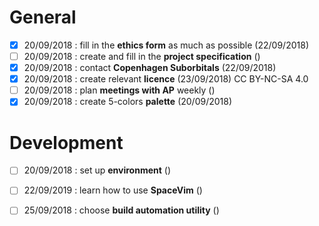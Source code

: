 # General
- [x] 20/09/2018 : fill in the **ethics form** as much as possible (22/09/2018)
- [ ] 20/09/2018 : create and fill in the **project specification** ()
- [x] 20/09/2018 : contact **Copenhagen Suborbitals** (22/09/2018)
- [x] 20/09/2018 : create relevant **licence** (23/09/2018) CC BY-NC-SA 4.0
- [ ] 20/09/2018 : plan **meetings with AP** weekly ()
- [x] 20/09/2018 : create 5-colors **palette** (20/09/2018)

# Development
- [ ] 20/09/2018 : set up **environment** ()
- [ ] 22/09/2019 : learn how to use **SpaceVim** ()
- [ ] 25/09/2018 : choose **build automation utility** ()

